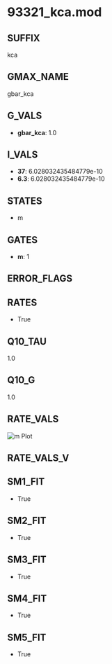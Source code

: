 # 93321_kca.mod

## SUFFIX

kca

## GMAX_NAME

gbar_kca

## G_VALS

- **gbar_kca**: 1.0

## I_VALS

- **37**: 6.028032435484779e-10
- **6.3**: 6.028032435484779e-10

## STATES

- m

## GATES

- **m**: 1

## ERROR_FLAGS


## RATES

- True

## Q10_TAU

1.0

## Q10_G

1.0

## RATE_VALS

![m Plot](/Users/pbozelos/Dropbox/icg-Chai-Panos/supermodels/output_markdown_files/KCa/93321_kca.mod/images/m.png)

## RATE_VALS_V

## SM1_FIT

- True

## SM2_FIT

- True

## SM3_FIT

- True

## SM4_FIT

- True

## SM5_FIT

- True

